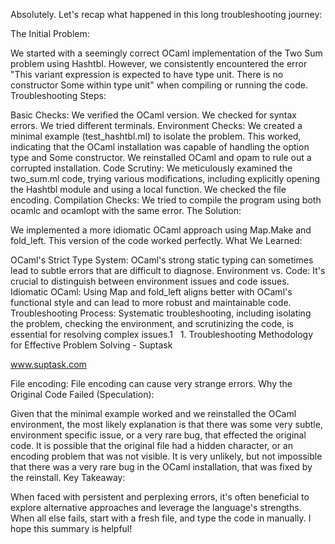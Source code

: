 Absolutely. Let's recap what happened in this long troubleshooting journey:

The Initial Problem:

We started with a seemingly correct OCaml implementation of the Two Sum problem using Hashtbl.
However, we consistently encountered the error "This variant expression is expected to have type unit. There is no constructor Some within type unit" when compiling or running the code.
Troubleshooting Steps:

Basic Checks:
We verified the OCaml version.
We checked for syntax errors.
We tried different terminals.
Environment Checks:
We created a minimal example (test_hashtbl.ml) to isolate the problem. This worked, indicating that the OCaml installation was capable of handling the option type and Some constructor.
We reinstalled OCaml and opam to rule out a corrupted installation.
Code Scrutiny:
We meticulously examined the two_sum.ml code, trying various modifications, including explicitly opening the Hashtbl module and using a local function.
We checked the file encoding.
Compilation Checks:
We tried to compile the program using both ocamlc and ocamlopt with the same error.
The Solution:

We implemented a more idiomatic OCaml approach using Map.Make and fold_left.
This version of the code worked perfectly.
What We Learned:

OCaml's Strict Type System: OCaml's strong static typing can sometimes lead to subtle errors that are difficult to diagnose.
Environment vs. Code: It's crucial to distinguish between environment issues and code issues.
Idiomatic OCaml: Using Map and fold_left aligns better with OCaml's functional style and can lead to more robust and maintainable code.
Troubleshooting Process: Systematic troubleshooting, including isolating the problem, checking the environment, and scrutinizing the code, is essential for resolving complex issues.1   
1.
Troubleshooting Methodology for Effective Problem Solving - Suptask

www.suptask.com

File encoding: File encoding can cause very strange errors.
Why the Original Code Failed (Speculation):

Given that the minimal example worked and we reinstalled the OCaml environment, the most likely explanation is that there was some very subtle, environment specific issue, or a very rare bug, that effected the original code.
It is possible that the original file had a hidden character, or an encoding problem that was not visible.
It is very unlikely, but not impossible that there was a very rare bug in the OCaml installation, that was fixed by the reinstall.
Key Takeaway:

When faced with persistent and perplexing errors, it's often beneficial to explore alternative approaches and leverage the language's strengths.
When all else fails, start with a fresh file, and type the code in manually.
I hope this summary is helpful!

